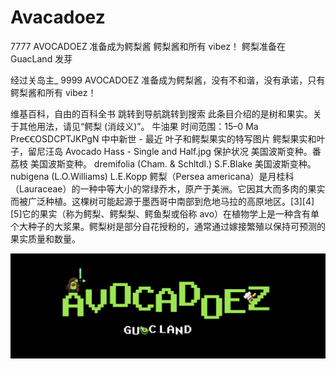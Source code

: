 # Avacadoez

7777 AVOCADOEZ 准备成为鳄梨酱 鳄梨酱和所有 vibez！ 鳄梨准备在 GuacLand 发芽

经过关岛主_
9999 AVOCADOEZ 准备成为鳄梨酱，没有不和谐，没有承诺，只有鳄梨酱和所有 vibez！

维基百科，自由的百科全书
跳转到导航跳转到搜索
此条目介绍的是树和果实。关于其他用法，请见“鳄梨 (消歧义)”。
牛油果
时间范围：15–0 Ma
PreꞒꞒOSDCPTJKPgN
中中新世 - 最近
叶子和鳄梨果实的特写图片
鳄梨果实和叶子，留尼汪岛
Avocado Hass - Single and Half.jpg
保护状况
美国波斯变种。番荔枝
美国波斯变种。 dremifolia (Cham. & Schltdl.) S.F.Blake
美国波斯变种。 nubigena (L.O.Williams) L.E.Kopp
鳄梨（Persea americana）是月桂科（Lauraceae）的一种中等大小的常绿乔木，原产于美洲。它因其大而多肉的果实而被广泛种植。这棵树可能起源于墨西哥中南部到危地马拉的高原地区。[3][4][5]它的果实（称为鳄梨、鳄梨梨、鳄鱼梨或俗称 avo）在植物学上是一种含有单个大种子的大浆果。鳄梨树是部分自花授粉的，通常通过嫁接繁殖以保持可预测的果实质量和数量。 

![bff41c3f5b0b29f6b9424c362f8026bb](bff41c3f5b0b29f6b9424c362f8026bb.webp)
